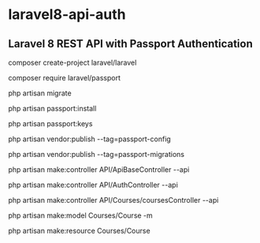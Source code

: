 # laravel8-api-auth

Laravel 8 REST API with Passport Authentication 
-----------------------------------------------

composer create-project laravel/laravel


composer require laravel/passport

php artisan migrate
 
php artisan passport:install

php artisan passport:keys

php artisan vendor:publish --tag=passport-config

php artisan vendor:publish --tag=passport-migrations


php artisan make:controller API/ApiBaseController --api

php artisan make:controller API/AuthController --api

php artisan make:controller API/Courses/coursesController --api


php artisan make:model Courses/Course -m

php artisan make:resource Courses/Course
